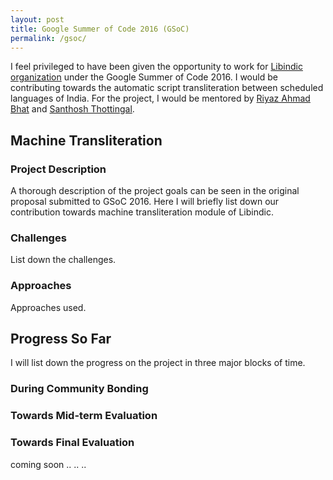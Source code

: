 ```yaml
---
layout: post
title: Google Summer of Code 2016 (GSoC)
permalink: /gsoc/
---
```


I feel privileged to have been given the opportunity to work for [Libindic organization](https://github.com/libindic) under the Google Summer of Code 2016. I would be contributing towards the automatic script transliteration between scheduled languages of India. For the project, I would be mentored by [Riyaz Ahmad Bhat](https://researchweb.iiit.ac.in/~riyaz.bhat/) and [Santhosh Thottingal](http://thottingal.in).

## Machine Transliteration

### Project Description
A thorough description of the project goals can be seen in the original proposal submitted to GSoC 2016. Here I will briefly list down our contribution towards machine transliteration module of Libindic.

### Challenges
List down the challenges.

### Approaches
Approaches used.

## Progress So Far
I will list down the progress on the project in three major blocks of time.

### During Community Bonding

### Towards  Mid-term Evaluation

### Towards Final Evaluation
coming soon .. .. ..
